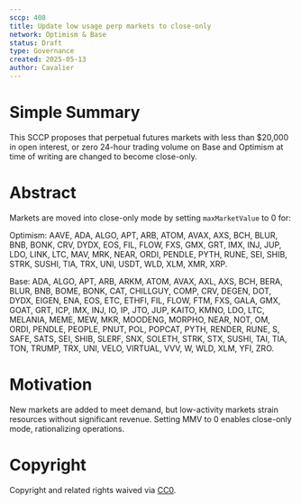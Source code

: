 ```yaml
---
sccp: 408
title: Update low usage perp markets to close-only
network: Optimism & Base
status: Draft
type: Governance
created: 2025-05-13
author: Cavalier
---
```


# Simple Summary

This SCCP proposes that perpetual futures markets with less than $20,000 in open interest, or zero 24-hour trading volume on Base and Optimism at time of writing are changed to become close-only. 


# Abstract

Markets are moved into close-only mode by setting `maxMarketValue` to 0 for:

Optimism:  AAVE, ADA, ALGO, APT, ARB, ATOM, AVAX, AXS, BCH, BLUR, BNB, BONK, CRV, DYDX, EOS, FIL, FLOW, FXS, GMX, GRT, IMX, INJ, JUP, LDO, LINK, LTC, MAV, MRK, NEAR, ORDI, PENDLE, PYTH, RUNE, SEI, SHIB, STRK, SUSHI, TIA, TRX, UNI, USDT, WLD, XLM, XMR, XRP.

Base: ADA, ALGO, APT, ARB, ARKM, ATOM, AVAX, AXL, AXS, BCH, BERA, BLUR, BNB, BOME, BONK, CAT, CHILLGUY, COMP, CRV, DEGEN, DOT, DYDX, EIGEN, ENA, EOS, ETC, ETHFI, FIL, FLOW, FTM, FXS, GALA, GMX, GOAT, GRT, ICP, IMX, INJ, IO, IP, JTO, JUP, KAITO, KMNO, LDO, LTC, MELANIA, MEME, MEW, MKR, MOODENG, MORPHO, NEAR, NOT, OM, ORDI, PENDLE, PEOPLE, PNUT, POL, POPCAT, PYTH, RENDER, RUNE, S, SAFE, SATS, SEI, SHIB, SLERF, SNX, SOLETH, STRK, STX, SUSHI, TAI, TIA, TON, TRUMP, TRX, UNI, VELO, VIRTUAL, VVV, W, WLD, XLM, YFI, ZRO.

# Motivation

New markets are added to meet demand, but low-activity markets strain resources without significant revenue. Setting MMV to 0 enables close-only mode, rationalizing operations.

# Copyright
Copyright and related rights waived via [CC0](https://creativecommons.org/publicdomain/zero/1.0/).
